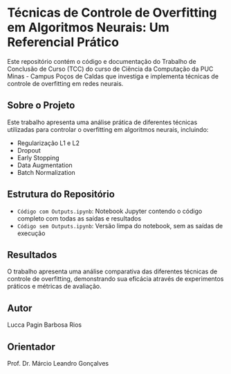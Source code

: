 # Técnicas de Controle de Overfitting em Algoritmos Neurais: Um Referencial Prático

Este repositório contém o código e documentação do Trabalho de Conclusão de Curso (TCC) do curso de Ciência da Computação da PUC Minas - Campus Poços de Caldas que investiga e implementa técnicas de controle de overfitting em redes neurais.

## Sobre o Projeto

Este trabalho apresenta uma análise prática de diferentes técnicas utilizadas para controlar o overfitting em algoritmos neurais, incluindo:

- Regularização L1 e L2
- Dropout
- Early Stopping
- Data Augmentation
- Batch Normalization

## Estrutura do Repositório

- `Código com Outputs.ipynb`: Notebook Jupyter contendo o código completo com todas as saídas e resultados
- `Código sem Outputs.ipynb`: Versão limpa do notebook, sem as saídas de execução

 

## Resultados

O trabalho apresenta uma análise comparativa das diferentes técnicas de controle de overfitting, demonstrando sua eficácia através de experimentos práticos e métricas de avaliação.

## Autor

Lucca Pagin Barbosa Rios

## Orientador

Prof. Dr. Márcio Leandro Gonçalves

